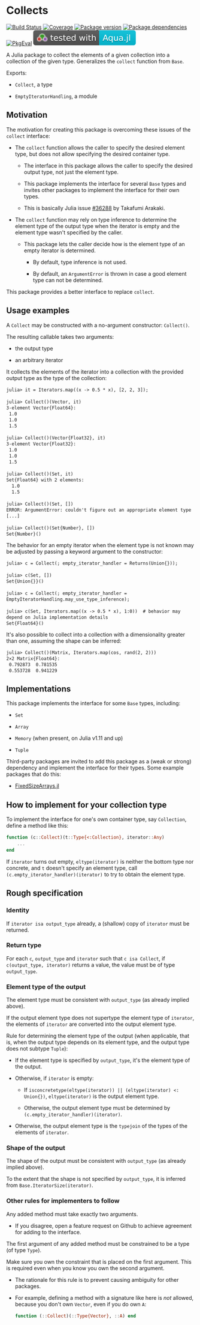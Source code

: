 # Collects

[![Build Status](https://github.com/JuliaCollections/Collects.jl/actions/workflows/CI.yml/badge.svg?branch=main)](https://github.com/JuliaCollections/Collects.jl/actions/workflows/CI.yml?query=branch%3Amain)
[![Coverage](https://codecov.io/gh/JuliaCollections/Collects.jl/branch/main/graph/badge.svg)](https://codecov.io/gh/JuliaCollections/Collects.jl)
[![Package version](https://juliahub.com/docs/General/Collects/stable/version.svg)](https://juliahub.com/ui/Packages/General/Collects)
[![Package dependencies](https://juliahub.com/docs/General/Collects/stable/deps.svg)](https://juliahub.com/ui/Packages/General/Collects?t=2)
[![PkgEval](https://JuliaCI.github.io/NanosoldierReports/pkgeval_badges/C/Collects.svg)](https://JuliaCI.github.io/NanosoldierReports/pkgeval_badges/C/Collects.html)
[![Aqua](https://raw.githubusercontent.com/JuliaTesting/Aqua.jl/master/badge.svg)](https://github.com/JuliaTesting/Aqua.jl)

A Julia package to collect the elements of a given collection into a collection of the given type. Generalizes the `collect` function from `Base`.

Exports:

* `Collect`, a type

* `EmptyIteratorHandling`, a module

## Motivation

The motivation for creating this package is overcoming these issues of the `collect` interface:

* The `collect` function allows the caller to specify the desired element type, but does not allow specifying the desired container type.

    * The interface in this package allows the caller to specify the desired output type, not just the element type.

    * This package implements the interface for several `Base` types and invites other packages to implement the interface for their own types.

    * This is basically Julia issue [#36288](https://github.com/JuliaLang/julia/issues/36288) by Takafumi Arakaki.

* The `collect` function may rely on type inference to determine the element type of the output type when the iterator is empty and the element type wasn't specified by the caller.

    * This package lets the caller decide how is the element type of an empty iterator is determined.

        * By default, type inference is not used.

        * By default, an `ArgumentError` is thrown in case a good element type can not be determined.

This package provides a better interface to replace `collect`.

## Usage examples

A `Collect` may be constructed with a no-argument constructor: `Collect()`.

The resulting callable takes two arguments:

* the output type

* an arbitrary iterator

It collects the elements of the iterator into a collection with the provided output type as the type of the collection:

```julia-repl
julia> it = Iterators.map((x -> 0.5 * x), [2, 2, 3]);

julia> Collect()(Vector, it)
3-element Vector{Float64}:
 1.0
 1.0
 1.5

julia> Collect()(Vector{Float32}, it)
3-element Vector{Float32}:
 1.0
 1.0
 1.5

julia> Collect()(Set, it)
Set{Float64} with 2 elements:
  1.0
  1.5

julia> Collect()(Set, [])
ERROR: ArgumentError: couldn't figure out an appropriate element type
[...]

julia> Collect()(Set{Number}, [])
Set{Number}()
```

The behavior for an empty iterator when the element type is not known may be adjusted by passing a keyword argument to the constructor:

```julia-repl
julia> c = Collect(; empty_iterator_handler = Returns(Union{}));

julia> c(Set, [])
Set{Union{}}()

julia> c = Collect(; empty_iterator_handler = EmptyIteratorHandling.may_use_type_inference);

julia> c(Set, Iterators.map((x -> 0.5 * x), 1:0))  # behavior may depend on Julia implementation details
Set{Float64}()
```

It's also possible to collect into a collection with a dimensionality greater than one, assuming the shape can be inferred:

```julia-repl
julia> Collect()(Matrix, Iterators.map(cos, rand(2, 2)))
2×2 Matrix{Float64}:
 0.792873  0.781535
 0.553728  0.941229
```

## Implementations

This package implements the interface for some `Base` types, including:

* `Set`

* `Array`

* `Memory` (when present, on Julia v1.11 and up)

* `Tuple`

Third-party packages are invited to add this package as a (weak or strong) dependency and implement the interface for their types. Some example packages that do this:

* [FixedSizeArrays.jl](https://github.com/JuliaArrays/FixedSizeArrays.jl)

## How to implement for your collection type

To implement the interface for one's own container type, say `Collection`, define a method like this:

```julia
function (c::Collect)(t::Type{<:Collection}, iterator::Any)
    ...
end
```

If `iterator` turns out empty, `eltype(iterator)` is neither the bottom type nor concrete, and `t` doesn't specify an element type, call `(c.empty_iterator_handler)(iterator)` to try to obtain the element type.

## Rough specification

### Identity

If `iterator isa output_type` already, a (shallow) copy of `iterator` must be returned.

### Return type

For each `c`, `output_type` and `iterator` such that `c isa Collect`, if `c(output_type, iterator)` returns a value, the value must be of type `output_type`.

### Element type of the output

The element type must be consistent with `output_type` (as already implied above).

If the output element type does not supertype the element type of `iterator`, the elements of `iterator` are converted into the output element type.

Rule for determining the element type of the output (when applicable, that is, when the output type depends on its element type, and the output type does not subtype `Tuple`):

* If the element type is specified by `output_type`, it's the element type of the output.

* Otherwise, if `iterator` is empty:

    * If `isconcretetype(eltype(iterator)) || (eltype(iterator) <: Union{})`, `eltype(iterator)` is the output element type.

    * Otherwise, the output element type must be determined by `(c.empty_iterator_handler)(iterator)`.

* Otherwise, the output element type is the `typejoin` of the types of the elements of `iterator`.

### Shape of the output

The shape of the output must be consistent with `output_type` (as already implied above).

To the extent that the shape is not specified by `output_type`, it is inferred from `Base.IteratorSize(iterator)`.

### Other rules for implementers to follow

Any added method must take exactly two arguments.

* If you disagree, open a feature request on Github to achieve agreement for adding to the interface.

The first argument of any added method must be constrained to be a type (of type `Type`).

Make sure you own the constraint that is placed on the first argument. This is required even when you know you own the second argument.

* The rationale for this rule is to prevent causing ambiguity for other packages.

* For example, defining a method with a signature like here is *not* allowed, because you don't own `Vector`, even if you do own `A`:

  ```julia
  function (::Collect)(::Type{Vector}, ::A) end
  ```
